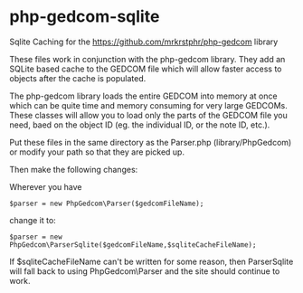 php-gedcom-sqlite
================

Sqlite Caching for the https://github.com/mrkrstphr/php-gedcom library

These files work in conjunction with the php-gedcom library. They add an 
SQLite based cache to the GEDCOM file which will allow faster access to 
objects after the cache is populated. 

The php-gedcom library loads the entire GEDCOM into memory at once which can 
be quite time and memory consuming for very large GEDCOMs. These classes
will allow you to load only the parts of the GEDCOM file you need, baed on the 
object ID (eg. the individual ID, or the note ID, etc.).

Put these files in the same directory as the Parser.php (library/PhpGedcom) or 
modify your path so that they are picked up. 

Then make the following changes: 

Wherever you have

    $parser = new PhpGedcom\Parser($gedcomFileName);
    
change it to:

    $parser = new PhpGedcom\ParserSqlite($gedcomFileName,$sqliteCacheFileName);

If $sqliteCacheFileName can't be written for some reason, then ParserSqlite will fall back to 
using PhpGedcom\Parser and the site should continue to work.
